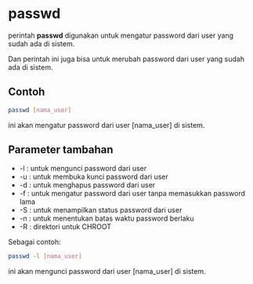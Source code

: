 # passwd

perintah **passwd** digunakan untuk mengatur password dari user yang sudah ada di sistem.

Dan perintah ini juga bisa untuk merubah password dari user yang sudah ada di sistem.

## Contoh

```bash
passwd [nama_user]
```

ini akan mengatur password dari user [nama_user] di sistem.

## Parameter tambahan

* -l : untuk mengunci password dari user
* -u : untuk membuka kunci password dari user
* -d : untuk menghapus password dari user
* -f : untuk mengatur password dari user tanpa memasukkan password lama
* -S : untuk menampilkan status password dari user
* -n : untuk menentukan batas waktu password berlaku
* -R : direktori untuk CHROOT

Sebagai contoh:

```bash
passwd -l [nama_user]
```

ini akan mengunci password dari user [nama_user] di sistem.